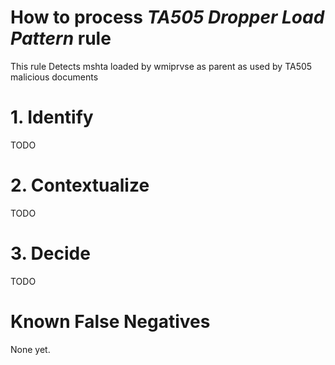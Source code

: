 # How to process *TA505 Dropper Load Pattern* rule
This rule Detects mshta loaded by wmiprvse as parent as used by TA505 malicious documents

# 1. Identify
TODO

# 2. Contextualize
TODO

# 3. Decide
TODO

# Known False Negatives
None yet.

